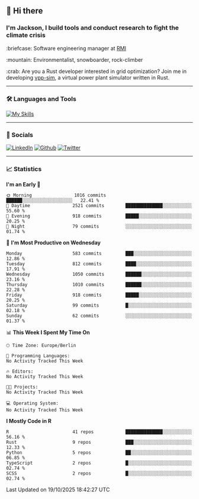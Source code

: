 ## :wave: Hi there
### I'm Jackson, I build tools and conduct research to fight the climate crisis
<p> :briefcase: Software engineering manager at <a href="https://rmi.org/" alt="RMI">RMI</a></p>
<p> :mountain: Environmentalist, snowboarder, rock-climber</p>
<p> :crab: Are you a Rust developer interested in grid optimization? Join me in developing <a href="https://github.com/jdhoffa/vpp-sim" alt="vpp-sim">vpp-sim</a>, a virtual power plant simulator written in Rust.</p>

---

### :hammer_and_wrench: Languages and Tools

[![My Skills](https://skillicons.dev/icons?i=r,python,rust,docker,js,ts,neovim,azure,postgresql,react,html,css&perline=6&theme=dark)](https://skillicons.dev)

---

### :iphone: Socials

[![LinkedIn](https://skillicons.dev/icons?i=linkedin&theme=dark)](https://www.linkedin.com/in/jackson-hoffart/) 
[![Github](https://skillicons.dev/icons?i=github&theme=dark)](https://github.com/jdhoffa) 
[![Twitter](https://skillicons.dev/icons?i=twitter&theme=dark)](https://twitter.com/jdhoffart) 

---

### :chart_with_upwards_trend: Statistics

 
<!--START_SECTION:waka-->
**I'm an Early 🐤** 

```text
🌞 Morning                1016 commits        ██████░░░░░░░░░░░░░░░░░░░   22.41 % 
🌆 Daytime                2521 commits        ██████████████░░░░░░░░░░░   55.60 % 
🌃 Evening                918 commits         █████░░░░░░░░░░░░░░░░░░░░   20.25 % 
🌙 Night                  79 commits          ░░░░░░░░░░░░░░░░░░░░░░░░░   01.74 % 
```
📅 **I'm Most Productive on Wednesday** 

```text
Monday                   583 commits         ███░░░░░░░░░░░░░░░░░░░░░░   12.86 % 
Tuesday                  812 commits         ████░░░░░░░░░░░░░░░░░░░░░   17.91 % 
Wednesday                1050 commits        ██████░░░░░░░░░░░░░░░░░░░   23.16 % 
Thursday                 1010 commits        ██████░░░░░░░░░░░░░░░░░░░   22.28 % 
Friday                   918 commits         █████░░░░░░░░░░░░░░░░░░░░   20.25 % 
Saturday                 99 commits          █░░░░░░░░░░░░░░░░░░░░░░░░   02.18 % 
Sunday                   62 commits          ░░░░░░░░░░░░░░░░░░░░░░░░░   01.37 % 
```


📊 **This Week I Spent My Time On** 

```text
🕑︎ Time Zone: Europe/Berlin

💬 Programming Languages: 
No Activity Tracked This Week

🔥 Editors: 
No Activity Tracked This Week

🐱‍💻 Projects: 
No Activity Tracked This Week

💻 Operating System: 
No Activity Tracked This Week
```

**I Mostly Code in R** 

```text
R                        41 repos            ██████████████░░░░░░░░░░░   56.16 % 
Rust                     9 repos             ███░░░░░░░░░░░░░░░░░░░░░░   12.33 % 
Python                   5 repos             ██░░░░░░░░░░░░░░░░░░░░░░░   06.85 % 
TypeScript               2 repos             █░░░░░░░░░░░░░░░░░░░░░░░░   02.74 % 
SCSS                     2 repos             █░░░░░░░░░░░░░░░░░░░░░░░░   02.74 % 
```




 Last Updated on 19/10/2025 18:42:27 UTC
<!--END_SECTION:waka-->
